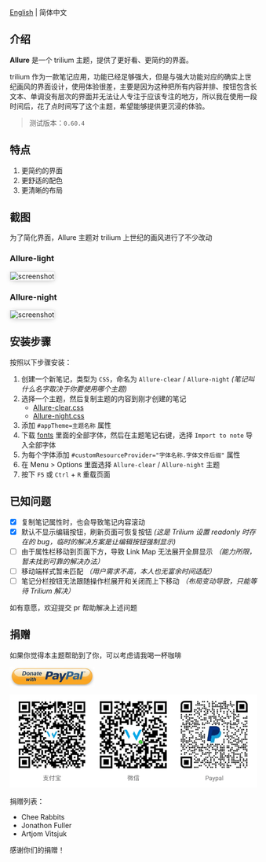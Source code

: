 [English](./README.md) | 简体中文

## 介绍

**Allure** 是一个 trilium 主题，提供了更好看、更简约的界面。

trilium 作为一款笔记应用，功能已经足够强大，但是与强大功能对应的确实上世纪画风的界面设计，使用体验很差，主要是因为这种把所有内容并排、按钮包含长文本、单调没有层次的界面并无法让人专注于应该专注的地方，所以我在使用一段时间后，花了点时间写了这个主题，希望能够提供更沉浸的体验。

> 测试版本：`0.60.4`

## 特点

1. 更简约的界面
1. 更舒适的配色
1. 更清晰的布局
<!-- 1. 同时提供手机端和网页端支持 -->

## 截图

为了简化界面，Allure 主题对 trilium 上世纪的画风进行了不少改动

### Allure-light

<img src="/JadeVane/Allure/raw/main/resources/screenshot_light.png" alt="screenshot" style="max-width: 100%; box-shadow: 0 1px 12px -4px #00000070; border: 1px solid #E3E3E3;">

### Allure-night

<img src="/JadeVane/Allure/raw/main/resources/screenshot_night.png" alt="screenshot" style="max-width: 100%; box-shadow: 0 1px 12px -4px #00000070; border: 1px solid #E3E3E3;">

<!-- ## stable（稳定版）和 radical（激进版）有什么区别

radical 版比 stable 版对界面做了更大的改动，目的是尽最大可能精简界面，部分改动可能不适用于所有人。

当前 radical 版的额外改动如下：

1. 去除 similar notes
1. 将 attrs 移至笔记内容的底部
1. 将笔记类型和操作菜单按钮移至笔记内容的右侧 -->

<!-- ## :warning: 注意 :warning:

**不要同时保存超过一个主题样式，否则多个主题的样式将相互影响，会产生不可预料的错误** -->

## 安装步骤

按照以下步骤安装：

1. 创建一个新笔记，类型为 `CSS`，命名为 `Allure-clear` / `Allure-night` *(笔记叫什么名字取决于你要使用哪个主题)*
1. 选择一个主题，然后复制主题的内容到刚才创建的笔记
    - [Allure-clear.css](https://github.com/JadeVane/Allure/releases/latest/download/Allure-clear.css)
    - [Allure-night.css](https://github.com/JadeVane/Allure/releases/latest/download/Allure-night.css)
1. 添加 `#appTheme=主题名称` 属性
1. 下载 [fonts](./fonts/) 里面的全部字体，然后在主题笔记右键，选择 `Import to note` 导入全部字体
1. 为每个字体添加 `#customResourceProvider="字体名称.字体文件后缀"` 属性
1. 在 Menu > Options 里面选择 `Allure-clear` / `Allure-night` 主题
1. 按下 `F5` 或 `Ctrl` + `R` 重载页面

<!-- <img style="width: 60%;" src="./resources/steps.png"> -->

## 已知问题

- [x] 复制笔记属性时，也会导致笔记内容滚动
- [x] 默认不显示编辑按钮，刷新页面可恢复按钮 *(这是 Trilium 设置 readonly 时存在的 bug，临时的解决方案是让编辑按钮强制显示)*
- [ ] 由于属性栏移动到页面下方，导致 Link Map 无法展开全屏显示 *（能力所限，暂未找到可靠的解决办法）*
- [ ] 移动端样式暂未匹配 *（用户需求不高，本人也无富余时间适配）*
- [ ] 笔记分栏按钮无法跟随操作栏展开和关闭而上下移动 *（布局变动导致，只能等待 Trilium 解决）*

如有意愿，欢迎提交 pr 帮助解决上述问题

## 捐赠

如果你觉得本主题帮助到了你，可以考虑请我喝一杯咖啡

<a href="https://paypal.me/realwenjinyu"><img src="./resources/donate_with_paypal.jpg" height="40px"></a>

![donation](./resources/donation_zh.png)

捐赠列表：
- Chee Rabbits
- Jonathon Fuller
- Artjom Vitsjuk

感谢你们的捐赠！

